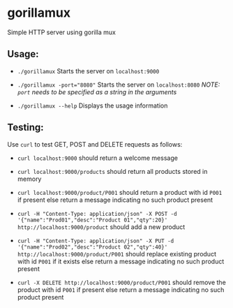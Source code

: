 # gorillamux

Simple HTTP server using gorilla mux

## Usage:

* `./gorillamux`
Starts the server on `localhost:9000`

* `./gorillamux -port="8080"`
Starts the server on `localhost:8080`
_NOTE: `port` needs to be specified as a string in the arguments_

* `./gorillamux --help`
Displays the usage information

## Testing:

Use `curl` to test GET, POST and DELETE requests as follows:

* `curl localhost:9000` should return a welcome message

* `curl localhost:9000/products` should return all products stored in memory

* `curl localhost:9000/product/P001` should return a product with id `P001` if present else return a message indicating no such product present

* `curl -H "Content-Type: application/json" -X POST -d '{"name":"Prod01","desc":"Product 01","qty":20}' http://localhost:9000/product` should add a new product

* `curl -H "Content-Type: application/json" -X PUT -d '{"name":"Prod02","desc":"Product 02","qty":40}' http://localhost:9000/product/P001` should replace existing product with id `P001` if it exists else return a message indicating no such product present

* `curl -X DELETE http://localhost:9000/product/P001` should remove the product with id `P001` if present else return a message indicating no such product present

